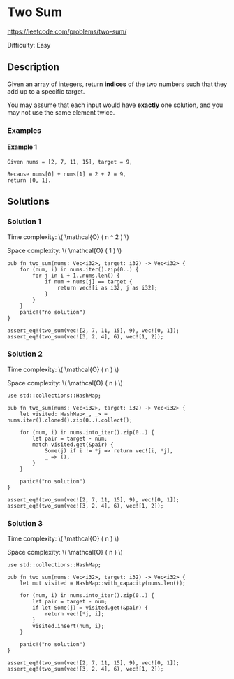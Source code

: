 # Two Sum

<https://leetcode.com/problems/two-sum/>

Difficulty: Easy

## Description

Given an array of integers, return **indices** of the two numbers such that they add up to a specific target.

You may assume that each input would have **exactly** one solution, and you may not use the same element twice.

### Examples

#### Example 1

```ignore
Given nums = [2, 7, 11, 15], target = 9,

Because nums[0] + nums[1] = 2 + 7 = 9,
return [0, 1].
```

## Solutions

### Solution 1

Time complexity: \\( \mathcal{O} ( n ^ 2 ) \\)

Space complexity: \\( \mathcal{O} ( 1 ) \\)

```rust, edition2018, no_run
pub fn two_sum(nums: Vec<i32>, target: i32) -> Vec<i32> {
    for (num, i) in nums.iter().zip(0..) {
        for j in i + 1..nums.len() {
            if num + nums[j] == target {
                return vec![i as i32, j as i32];
            }
        }
    }
    panic!("no solution")
}

assert_eq!(two_sum(vec![2, 7, 11, 15], 9), vec![0, 1]);
assert_eq!(two_sum(vec![3, 2, 4], 6), vec![1, 2]);
```

### Solution 2

Time complexity: \\( \mathcal{O} ( n ) \\)

Space complexity: \\( \mathcal{O} ( n ) \\)

```rust, edition2018, no_run
use std::collections::HashMap;

pub fn two_sum(nums: Vec<i32>, target: i32) -> Vec<i32> {
    let visited: HashMap<_, _> = nums.iter().cloned().zip(0..).collect();

    for (num, i) in nums.into_iter().zip(0..) {
        let pair = target - num;
        match visited.get(&pair) {
            Some(j) if i != *j => return vec![i, *j],
            _ => (),
        }
    }

    panic!("no solution")
}

assert_eq!(two_sum(vec![2, 7, 11, 15], 9), vec![0, 1]);
assert_eq!(two_sum(vec![3, 2, 4], 6), vec![1, 2]);
```

### Solution 3

Time complexity: \\( \mathcal{O} ( n ) \\)

Space complexity: \\( \mathcal{O} ( n ) \\)

```rust, edition2018, no_run
use std::collections::HashMap;

pub fn two_sum(nums: Vec<i32>, target: i32) -> Vec<i32> {
    let mut visited = HashMap::with_capacity(nums.len());

    for (num, i) in nums.into_iter().zip(0..) {
        let pair = target - num;
        if let Some(j) = visited.get(&pair) {
            return vec![*j, i];
        }
        visited.insert(num, i);
    }

    panic!("no solution")
}

assert_eq!(two_sum(vec![2, 7, 11, 15], 9), vec![0, 1]);
assert_eq!(two_sum(vec![3, 2, 4], 6), vec![1, 2]);
```
